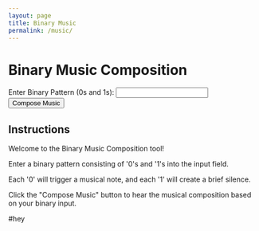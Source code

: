 ```yaml
---
layout: page
title: Binary Music
permalink: /music/
---
```

<html lang="en">
<head>
  <meta charset="UTF-8">
</head>
<body>
  <h1>Binary Music Composition</h1>
  <label for="binaryInput">Enter Binary Pattern (0s and 1s): </label>
  <input type="text" id="binaryInput">
  <button onclick="composeMusic()">Compose Music</button>

  <div id="instructions">
    <h2>Instructions</h2>
    <p>Welcome to the Binary Music Composition tool!</p>
    <p>Enter a binary pattern consisting of '0's and '1's into the input field.</p>
    <p>Each '0' will trigger a musical note, and each '1' will create a brief silence.</p>
    <p>Click the "Compose Music" button to hear the musical composition based on your binary input.</p>
  </div>

  <script>
    function composeMusic() {
      const binaryInput = document.getElementById('binaryInput').value;
      const audioContext = new (window.AudioContext || window.webkitAudioContext)();
      const notes = ['C4', 'D4', 'E4', 'F4', 'G4', 'A4', 'B4']; // Musical notes

      const oscillator = audioContext.createOscillator();
      oscillator.type = 'sine'; // Oscillator type
      oscillator.connect(audioContext.destination); // Connect oscillator to speakers

      const noteDuration = 0.5; // Duration for each note in seconds
      const noteDelay = 0.1; // Delay between notes

      let time = audioContext.currentTime;

      for (let i = 0; i < binaryInput.length; i++) {
        const bit = binaryInput.charAt(i);

        if (bit === '0') {
          // Play a musical note for '0'
          const note = notes[i % notes.length];
          oscillator.frequency.setValueAtTime(noteToFrequency(note), time);
          oscillator.start(time);
          oscillator.stop(time + noteDuration);
        } else if (bit === '1') {
          // Create a short silence for '1'
          time += noteDuration + noteDelay;
        }

        time += noteDuration + noteDelay;
      }
    }

    function noteToFrequency(note) {
      const notesMap = {
        'C4': 261.63,
        'D4': 293.66,
        'E4': 329.63,
        'F4': 349.23,
        'G4': 392.00,
        'A4': 440.00,
        'B4': 493.88
      };
      return notesMap[note];
    }
  </script>
</body>
</html>
#hey